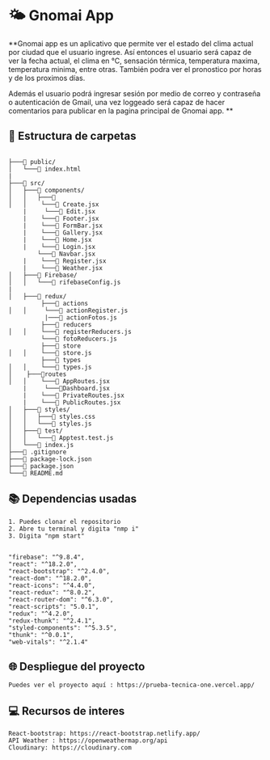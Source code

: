 # 🌤️​​ Gnomai App

**Gnomai app es un aplicativo que permite ver el estado del clima actual por ciudad que el usuario ingrese. Así entonces el usuario será capaz de 
ver la fecha actual, el clima en °C, sensación térmica, temperatura maxima, temperatura minima, entre otras. También podra ver el pronostico por horas y de los proximos días. 

Además el usuario podrá ingresar sesión por medio de correo y contraseña o autenticación de Gmail, una vez loggeado será capaz de hacer comentarios para publicar en la pagina principal de Gnomai app.
**

## 📂​ Estructura de carpetas

``````

├───📁 public/
│   └───📄 index.html
|
├───📁 src/
│   ├───📁 components/
│   │   ├───📁
│   │    └───📄 Create.jsx
    |     └───📄 Edit.jsx
    |    └───📄 Footer.jsx
    |    └───📄 FormBar.jsx
    |    └───📄 Gallery.jsx
    |    └───📄 Home.jsx
    |    └───📄 Login.jsx
        └───📄 Navbar.jsx
    |    └───📄 Register.jsx
    |    └───📄 Weather.jsx
│   ├───📁 Firebase/
│   │   └───📄 rifebaseConfig.js
|
│   ├───📁 redux/
         ├───📁 actions
│   │     └───📄 actionRegister.js
          |───📄 actionFotos.js
         ├───📁 reducers
│   │    └───📄 registerReducers.js
         └───📄 fotoReducers.js
         ├───📁 store
│   │    └───📄 store.js
         ├───📁 types
│   │    └───📄 types.js
│    ├───📁routes
│   │    └───📄 AppRoutes.jsx
    |     └───📄Dashboard.jsx
    |    └───📄 PrivateRoutes.jsx
    |    └───📄 PublicRoutes.jsx
│   ├───📁 styles/
│   │   ├───📄 styles.css
│   │   └───📄 styles.js
│   ├───📁 test/
│   │   └───📄 Apptest.test.js
│   └───📄 index.js
├───📄 .gitignore
├───📄 package-lock.json
├───📄 package.json
└───📄 README.md

``````

## 📚​ Dependencias usadas

    1. Puedes clonar el repositorio
    2. Abre tu terminal y digita "nmp i"
    3. Digita "npm start"


    "firebase": "^9.8.4",
    "react": "^18.2.0",
    "react-bootstrap": "^2.4.0",
    "react-dom": "^18.2.0",
    "react-icons": "^4.4.0",
    "react-redux": "^8.0.2",
    "react-router-dom": "^6.3.0",
    "react-scripts": "5.0.1",
    "redux": "^4.2.0",
    "redux-thunk": "^2.4.1",
    "styled-components": "^5.3.5",
    "thunk": "^0.0.1",
    "web-vitals": "^2.1.4"

## 🌐​ Despliegue del proyecto

    Puedes ver el proyecto aquí : https://prueba-tecnica-one.vercel.app/


## 💻​ Recursos de interes

    React-bootstrap: https://react-bootstrap.netlify.app/
    API Weather : https://openweathermap.org/api
    Cloudinary: https://cloudinary.com

